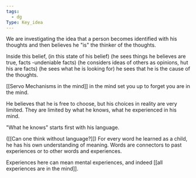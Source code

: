 ```yaml
---
tags:
  - dg
Type: Key_idea
---
```

We are investigating the idea that a person becomes identified with his thoughts and then believes he "is" the thinker of the thoughts.

Inside this belief, (in this state of his belief) (he sees things he believes are true, facts -undeniable facts) (he considers ideas of others as opinions, hut his are facts) (he sees what he is looking for) he sees that he is the cause of the thoughts. 

[[Servo Mechanisms in the mind]] in the mind set you up to forget you are in the mind. 

He believes that he is free to choose, but his choices in reality are very limited. They are limited by what he knows, what he experienced in his mind. 

"What he knows" starts first with his language. 

([[Can one think without language?]]) For every word he learned as a child, he has his own understanding of meaning. Words are connectors to past experiences or to other words and experiences. 

Experiences here can mean mental experiences, and indeed [[all experiences are in the mind]]. 


